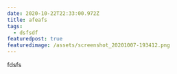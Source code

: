```yaml
---
date: 2020-10-22T22:33:00.972Z
title: afeafs
tags:
  - dsfsdf
featuredpost: true
featuredimage: /assets/screenshot_20201007-193412.png
---
```

fdsfs